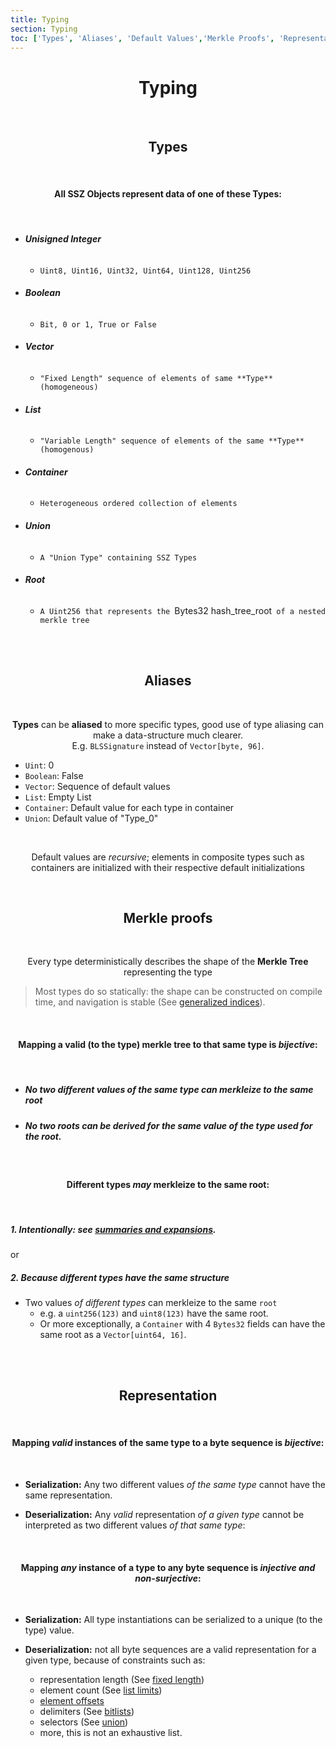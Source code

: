```yaml
---
title: Typing
section: Typing
toc: ['Types', 'Aliases', 'Default Values','Merkle Proofs', 'Representation']
---
```

<div align='center' id='Types'>

# Typing  
<br/>

## Types
<br/>

#### All SSZ Objects represent data of one of these **Types**:  
<br/>

</div>
<div align='start'>

  - ###### **Unisigned Integer**
    -  `Uint8, Uint16, Uint32, Uint64, Uint128, Uint256`
  - ###### **Boolean**
    - `Bit, 0 or 1, True or False`
  - ###### **Vector**
    - `"Fixed Length" sequence of elements of same **Type** (homogeneous)`
  - ###### **List**
    - `"Variable Length" sequence of elements of the same **Type** (homogenous)`
  - ###### **Container**
    - `Heterogeneous ordered collection of elements`
  - ###### **Union**
    - `A "Union Type" containing SSZ Types`
  - ###### **Root**
    - `A Uint256 that represents the `Bytes32 hash_tree_root` of a nested merkle tree`

<br/>

</div>
<div align='center' id='Aliases'>

<br/>

## Aliases
<br/>

**Types** can be **aliased** to more specific types, good use of type aliasing can make a data-structure much clearer.  
E.g. `BLSSignature` instead of `Vector[byte, 96]`.
<br/>

</div>
<div id='Default%20Values' align='center>

## Default values

<br/>

All SSZ Types have a default "zeroed" value

</div>
<div align='start'>

- `Uint`: 0
- `Boolean`: False
- `Vector`: Sequence of default values
- `List`: Empty List 
- `Container`: Default value for each type in container
- `Union`: Default value of "Type_0"
<br/>  

</div>
<div align='center'>

Default values are *recursive*; elements in composite types such as containers are initialized with their respective default initializations
<br/>

</div>
<div align='center' id='Merkle%20Proofs'>

<br/>

## Merkle proofs

<br/>

Every type deterministically describes the shape of the **Merkle Tree** representing the type

</div>
<div align='start'>

> Most types do so statically: the shape can be constructed on compile time, and navigation is stable (See [generalized indices](../navigation/generalized_indices.md)).
<br/>

</div>
<div align='center'>

#### Mapping a valid (to the **type**) merkle tree to that same **type** is *bijective*:
<br/>

</div>
<div align='start'>

- ##### No two different values _of the same type_ can merkleize to the same root
- ##### No two roots can be derived for the same value _of the type used for the root_.
<br/>

</div>
<div align='center'>

#### **Different types *may* merkleize to the same root:**
<br/>

</div>
<div align='start'>

##### **1. Intentionally**: see [summaries and expansions](../navigation/summaries_expansions.md).  
  
or  

##### **2. Because different types have the same structure**

-  Two values _of different types_ can merkleize to the same `root`
   - e.g. a `uint256(123)` and `uint8(123)` have the same root.  
   - Or more exceptionally, a `Container` with 4 `Bytes32` fields can have the same root as a `Vector[uint64, 16]`.

<br />

</div>
<div align='center' id='Representation'>
<br />

## Representation

<br />


#### Mapping _valid_ instances of the same type to a byte sequence is *bijective*:

</div>
<div align='start'>
<br />

- **Serialization:** Any two different values _of the same type_ cannot have the same representation.  

- **Deserialization:** Any _valid_ representation _of a given type_ cannot be interpreted as two different values _of that same type_:

<br />
</div>
<div align='center'>

#### Mapping _any_ instance of a type to any byte sequence is _injective and non-surjective_:

</div>
<div align='start'>
<br />

- **Serialization:** All type instantiations can be serialized to a unique (to the type) value.
- **Deserialization:** not all byte sequences are a valid representation for a given type, because of constraints such as:



  - representation length (See [fixed length](../overview/fixed_variable_size.md))
  - element count (See [list limits](./overview/complex.md#list-limits))
  - [element offsets](../overview/sequences.md#offsets)
  - delimiters (See [bitlists](./overview/bitfields.md#bitlist))
  - selectors (See [union](./overview/union.md))
  - more, this is not an exhaustive list.

</div>
